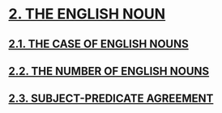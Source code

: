 # [2. THE ENGLISH NOUN](../../README.md)
## [2.1. THE CASE OF ENGLISH NOUNS](2.1./2.1.md)
## [2.2. THE NUMBER OF ENGLISH NOUNS](2.2./2.2.md)
## [2.3. SUBJECT-PREDICATE AGREEMENT](2.3./2.3.md)
